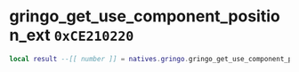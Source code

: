 # gringo_get_use_component_position_ext `0xCE210220`

```lua
local result --[[ number ]] = natives.gringo.gringo_get_use_component_position_ext(_unk0 --[[ number ]], _unk1 --[[ number ]], _unk2 --[[ number ]])
```